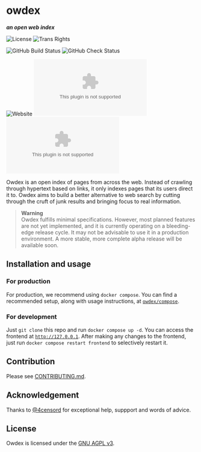 # owdex
**_an open web index_**

![License](https://img.shields.io/github/license/owdex/owdex?color=blue&style=for-the-badge)
![Trans Rights](https://img.shields.io/badge/trans-rights-blue?style=for-the-badge)

![GitHub Build Status](https://img.shields.io/github/actions/workflow/status/owdex/owdex/build-and-push-image.yml?style=for-the-badge)
![GitHub Check Status](https://img.shields.io/github/actions/workflow/status/owdex/owdex/codeql.yml?label=Vulnerability%20checks&logo=github&style=for-the-badge)

![Website](https://img.shields.io/website?&style=for-the-badge&url=https%3A%2F%2Fowdex.com)
![Mozilla HTTP Observatory Grade](https://img.shields.io/mozilla-observatory/grade/owdex.com?logo=mozilla&publish&style=for-the-badge)
![Chromium HSTS preload](https://img.shields.io/hsts/preload/owdex.com?logo=googlechrome&logoColor=white&style=for-the-badge)

Owdex is an open index of pages from across the web. Instead of crawling through hypertext based
on links, it only indexes pages that its users direct it to. Owdex aims to build a better 
alternative to web search by cutting through the cruft of junk results and bringing focus to real
information.

> **Warning**  
> Owdex fulfills minimal specifications. However, most planned features are not yet implemented,
> and it is currently operating on a bleeding-edge release cycle. It may not be advisable to
> use it in a production environment. A more stable, more complete alpha release will be available
> soon. 


## Installation and usage
### For production
For production, we recommend using `docker compose`. You can find a recommended setup, along with 
usage instructions, at [`owdex/compose`](https://github.com/owdex/compose).

### For development
Just `git clone` this repo and run `docker compose up -d`. You can access the frontend at 
[`http://127.0.0.1`](http://127.0.0.1). After making any changes to the frontend, just run 
`docker compose restart frontend` to selectively restart it.

## Contribution
Please see [CONTRIBUTING.md](/.github/CONTRIBUTING.md).

## Acknowledgement
Thanks to [@4censord](https://github.com/4censord) for exceptional help, suppport and words of advice.

## License 
Owdex is licensed under the [GNU AGPL v3](https://github.com/alexmshepherd/owdex/blob/main/LICENSE).
